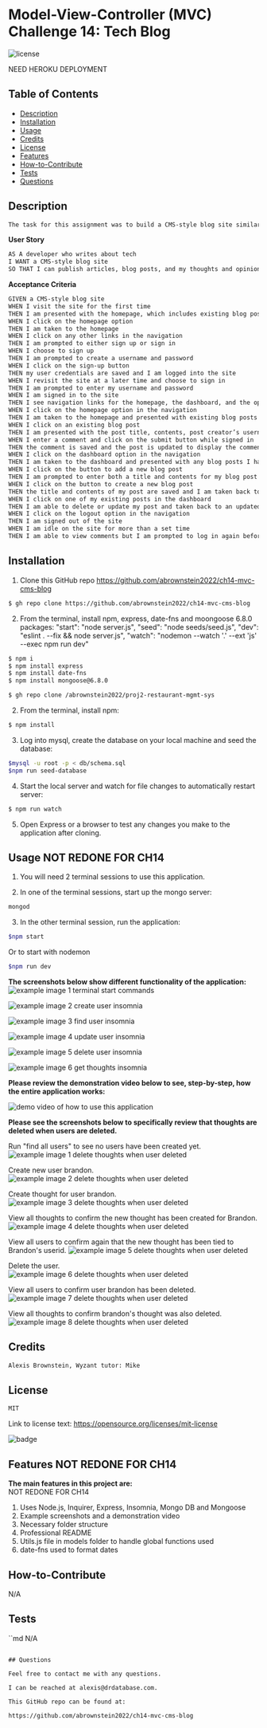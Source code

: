 # Model-View-Controller (MVC) Challenge 14: Tech Blog
![license](https://img.shields.io/badge/license-MIT-black)

NEED HEROKU DEPLOYMENT

## Table of Contents

- [Description](#description)
- [Installation](#installation)
- [Usage](#usage)
- [Credits](#credits)
- [License](#license)
- [Features](#features)
- [How-to-Contribute](#how-to-contribute)
- [Tests](#tests)
- [Questions](#questions)

## Description
```md
The task for this assignment was to build a CMS-style blog site similar to a Wordpress site, where developers can publish their blog posts and also comment on other developers’ posts.
```

**User Story**

```md
AS A developer who writes about tech
I WANT a CMS-style blog site
SO THAT I can publish articles, blog posts, and my thoughts and opinions
```

**Acceptance Criteria**

```md
GIVEN a CMS-style blog site
WHEN I visit the site for the first time
THEN I am presented with the homepage, which includes existing blog posts if any have been posted; navigation links for the homepage and the dashboard; and the option to log in
WHEN I click on the homepage option
THEN I am taken to the homepage
WHEN I click on any other links in the navigation
THEN I am prompted to either sign up or sign in
WHEN I choose to sign up
THEN I am prompted to create a username and password
WHEN I click on the sign-up button
THEN my user credentials are saved and I am logged into the site
WHEN I revisit the site at a later time and choose to sign in
THEN I am prompted to enter my username and password
WHEN I am signed in to the site
THEN I see navigation links for the homepage, the dashboard, and the option to log out
WHEN I click on the homepage option in the navigation
THEN I am taken to the homepage and presented with existing blog posts that include the post title and the date created
WHEN I click on an existing blog post
THEN I am presented with the post title, contents, post creator’s username, and date created for that post and have the option to leave a comment
WHEN I enter a comment and click on the submit button while signed in
THEN the comment is saved and the post is updated to display the comment, the comment creator’s username, and the date created
WHEN I click on the dashboard option in the navigation
THEN I am taken to the dashboard and presented with any blog posts I have already created and the option to add a new blog post
WHEN I click on the button to add a new blog post
THEN I am prompted to enter both a title and contents for my blog post
WHEN I click on the button to create a new blog post
THEN the title and contents of my post are saved and I am taken back to an updated dashboard with my new blog post
WHEN I click on one of my existing posts in the dashboard
THEN I am able to delete or update my post and taken back to an updated dashboard
WHEN I click on the logout option in the navigation
THEN I am signed out of the site
WHEN I am idle on the site for more than a set time
THEN I am able to view comments but I am prompted to log in again before I can add, update, or delete blog posts
```

## Installation
<!-- audience is other developers -->

1. Clone this GitHub repo https://github.com/abrownstein2022/ch14-mvc-cms-blog
<!-- Check out the gh cli tool from github -->
```bash
$ gh repo clone https://github.com/abrownstein2022/ch14-mvc-cms-blog
```

2. From the terminal, install npm, express, date-fns and moongoose 6.8.0 packages:
    "start": "node server.js",
    "seed": "node seeds/seed.js",
    "dev": "eslint . --fix && node server.js",
    "watch": "nodemon --watch '.' --ext 'js' --exec npm run dev"
```bash
$ npm i
$ npm install express
$ npm install date-fns
$ npm install mongoose@6.8.0
```

```bash
$ gh repo clone /abrownstein2022/proj2-restaurant-mgmt-sys
```
2. From the terminal, install npm:

```bash
$ npm install
``` 

3. Log into mysql, create the database on your local machine and seed the database:

```bash
$mysql -u root -p < db/schema.sql
$npm run seed-database
```

<!-- [] implies user input 
 mysql> restaurant_mgr < C:\[filename].sql
-->

4. Start the local server and watch for file changes to automatically restart server:
```bash
$ npm run watch 
```
  
5. Open Express or a browser to test any changes you make to the application after cloning.





## Usage  NOT REDONE FOR CH14
1. You will need 2 terminal sessions to use this application.

2. In one of the terminal sessions, start up the mongo server:
```bash
mongod
```
3. In the other terminal session, run the application:
```bash
$npm start
```

Or to start with nodemon

```bash
$npm run dev
```

**The screenshots below show different functionality of the application:**<br>
![example image 1 terminal start commands](./assets/ch18-image1-terminal-start-commands.png)

![example image 2 create user insomnia](./assets/ch18-image2-create-user-insomnia.png)

![example image 3 find user insomnia](./assets/ch18-image3-find-users-insomnia.png)

![example image 4 update user insomnia](./assets/ch18-image4-update-user-insomnia.png)

![example image 5 delete user insomnia](./assets/ch18-image5-del-user-insomnia.png)

![example image 6 get thoughts insomnia](./assets/ch18-image6-get-thoughts-insomnia.png)

**Please review the demonstration video below to see, step-by-step, how the entire application works:**

![demo video of how to use this application](./assets//ch18-nosql-demo.gif)

**Please see the screenshots below to specifically review that thoughts are deleted when users are deleted.**

Run "find all users" to see no users have been created yet.
![example image 1 delete thoughts when user deleted](./assets/ch18-screen1-show-delete-user-thoughts.png)

Create new user brandon.
![example image 2 delete thoughts when user deleted](./assets/ch18-screen2-show-delete-user-thoughts.png)

Create thought for user brandon.
![example image 3 delete thoughts when user deleted](./assets/ch18-screen3-show-delete-user-thoughts.png)

View all thoughts to confirm the new thought has been created for Brandon.
![example image 4 delete thoughts when user deleted](./assets/ch18-screen4-show-delete-user-thoughts.png)

View all users to confirm again that the new thought has been tied to Brandon's userid. 
![example image 5 delete thoughts when user deleted](./assets/ch18-screen5-show-delete-user-thoughts.png)

Delete the user.<br>
![example image 6 delete thoughts when user deleted](./assets/ch18-screen6-show-delete-user-thoughts.png)

View all users to confirm user brandon has been deleted.
![example image 7 delete thoughts when user deleted](./assets/ch18-screen7-show-delete-user-thoughts.png)

View all thoughts to confirm brandon's thought was also deleted. 
![example image 8 delete thoughts when user deleted](./assets/ch18-screen8-show-delete-user-thoughts.png)

## Credits

```md
Alexis Brownstein, Wyzant tutor: Mike
```

## License

 ```md
 MIT 
```

Link to license text:
https://opensource.org/licenses/mit-license


![badge](https://img.shields.io/badge/license-mit-black)


## Features  NOT REDONE FOR CH14

<!-- 
# h1
###### h6
**bold**
*italic*
_underline_

| key | value |
|-|-|
| name | 'bob' |


- list
- items

1. numberd
1. list
1. all ones - automatic numbering
Features for *future* development
 -->
**The main features in this project are:**<br> NOT REDONE FOR CH14
1. Uses Node.js, Inquirer, Express, Insomnia, Mongo DB and Mongoose
1. Example screenshots and a demonstration video
1. Necessary folder structure 
1. Professional README
1. Utils.js file in models folder to handle global functions used
1. date-fns used to format dates


## How-to-Contribute

N/A

## Tests
``md
N/A
```

## Questions

Feel free to contact me with any questions.

I can be reached at alexis@drdatabase.com.

This GitHub repo can be found at:
  
https://github.com/abrownstein2022/ch14-mvc-cms-blog